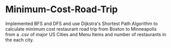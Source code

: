# Minimum-Cost-Road-Trip
Implemented BFS and DFS and use Dijkstra's Shortest Path Algorithm to calculate minimum cost restaurant road trip from Boston to Minneapolis from a .csv of major US Cities and Menu Items and number of restaurants in the each city.
